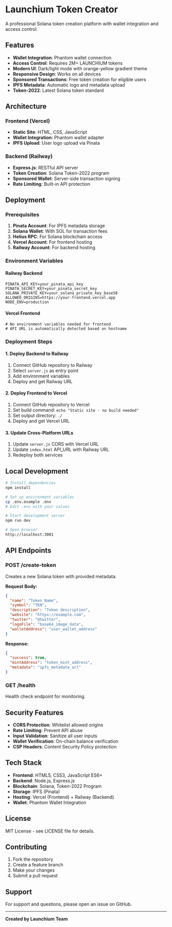 # Launchium Token Creator

A professional Solana token creation platform with wallet integration and access control.

## Features

- **Wallet Integration**: Phantom wallet connection
- **Access Control**: Requires 2M+ LAUNCHIUM tokens
- **Modern UI**: Dark/light mode with orange-yellow gradient theme
- **Responsive Design**: Works on all devices
- **Sponsored Transactions**: Free token creation for eligible users
- **IPFS Metadata**: Automatic logo and metadata upload
- **Token-2022**: Latest Solana token standard

## Architecture

### Frontend (Vercel)
- **Static Site**: HTML, CSS, JavaScript
- **Wallet Integration**: Phantom wallet adapter
- **IPFS Upload**: User logo upload via Pinata

### Backend (Railway)
- **Express.js**: RESTful API server
- **Token Creation**: Solana Token-2022 program
- **Sponsored Wallet**: Server-side transaction signing
- **Rate Limiting**: Built-in API protection

## Deployment

### Prerequisites

1. **Pinata Account**: For IPFS metadata storage
2. **Solana Wallet**: With SOL for transaction fees
3. **Helius RPC**: For Solana blockchain access
4. **Vercel Account**: For frontend hosting
5. **Railway Account**: For backend hosting

### Environment Variables

#### Railway Backend
```env
PINATA_API_KEY=your_pinata_api_key
PINATA_SECRET_KEY=your_pinata_secret_key
SOLANA_PRIVATE_KEY=your_solana_private_key_base58
ALLOWED_ORIGINS=https://your-frontend.vercel.app
NODE_ENV=production
```

#### Vercel Frontend
```env
# No environment variables needed for frontend
# API URL is automatically detected based on hostname
```

### Deployment Steps

#### 1. Deploy Backend to Railway

1. Connect GitHub repository to Railway
2. Select `server.js` as entry point
3. Add environment variables
4. Deploy and get Railway URL

#### 2. Deploy Frontend to Vercel

1. Connect GitHub repository to Vercel
2. Set build command: `echo "Static site - no build needed"`
3. Set output directory: `./`
4. Deploy and get Vercel URL

#### 3. Update Cross-Platform URLs

1. Update `server.js` CORS with Vercel URL
2. Update `index.html` API_URL with Railway URL
3. Redeploy both services

## Local Development

```bash
# Install dependencies
npm install

# Set up environment variables
cp .env.example .env
# Edit .env with your values

# Start development server
npm run dev

# Open browser
http://localhost:3001
```

## API Endpoints

### POST /create-token
Creates a new Solana token with provided metadata.

**Request Body:**
```json
{
  "name": "Token Name",
  "symbol": "TKN",
  "description": "Token description",
  "website": "https://example.com",
  "twitter": "@twitter",
  "logoFile": "base64_image_data",
  "walletAddress": "user_wallet_address"
}
```

**Response:**
```json
{
  "success": true,
  "mintAddress": "token_mint_address",
  "metadata": "ipfs_metadata_url"
}
```

### GET /health
Health check endpoint for monitoring.

## Security Features

- **CORS Protection**: Whitelist allowed origins
- **Rate Limiting**: Prevent API abuse
- **Input Validation**: Sanitize all user inputs
- **Wallet Verification**: On-chain balance verification
- **CSP Headers**: Content Security Policy protection

## Tech Stack

- **Frontend**: HTML5, CSS3, JavaScript ES6+
- **Backend**: Node.js, Express.js
- **Blockchain**: Solana, Token-2022 Program
- **Storage**: IPFS (Pinata)
- **Hosting**: Vercel (Frontend) + Railway (Backend)
- **Wallet**: Phantom Wallet Integration

## License

MIT License - see LICENSE file for details.

## Contributing

1. Fork the repository
2. Create a feature branch
3. Make your changes
4. Submit a pull request

## Support

For support and questions, please open an issue on GitHub.

---

**Created by Launchium Team**